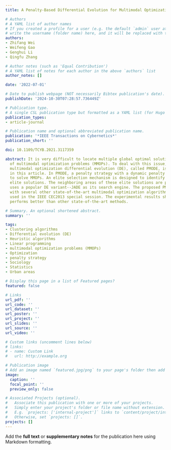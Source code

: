 ```yaml
---
title: A Penalty-Based Differential Evolution for Multimodal Optimization

# Authors
# A YAML list of author names
# If you created a profile for a user (e.g. the default `admin` user at `content/authors/admin/`), 
# write the username (folder name) here, and it will be replaced with their full name and linked to their profile.
authors:
- Zhifang Wei
- Weifeng Gao
- Genghui Li
- Qingfu Zhang

# Author notes (such as 'Equal Contribution')
# A YAML list of notes for each author in the above `authors` list
author_notes: []

date: '2022-07-01'

# Date to publish webpage (NOT necessarily Bibtex publication's date).
publishDate: '2024-10-30T07:28:57.736449Z'

# Publication type.
# A single CSL publication type but formatted as a YAML list (for Hugo requirements).
publication_types:
- article-journal

# Publication name and optional abbreviated publication name.
publication: '*IEEE Transactions on Cybernetics*'
publication_short: ''

doi: 10.1109/TCYB.2021.3117359

abstract: It is very difficult to locate multiple global optimal solutions (GOSs)
  of multimodal optimization problems (MMOPs). To deal with this issue, a penalty-based
  multimodal optimization differential evolution (DE), called PMODE, is developed
  in this article. In PMODE, a penalty strategy with a dynamic penalty radius is constructed
  to solve MMOPs. An elite selection mechanism is designed to identify and select
  elite solutions. The neighboring areas of these elite solutions are penalized. PMODE
  uses a popular DE variant--JADE as its search engine. The proposed PMODE is compared
  with several other state-of-the-art multimodal optimization algorithms on 20 MMOPs
  used in the IEEE CEC2013 special session. The experimental results show that PMODE
  performs better than other state-of-the-art methods.

# Summary. An optional shortened abstract.
summary: ''

tags:
- Clustering algorithms
- Differential evolution (DE)
- Heuristic algorithms
- Linear programming
- multimodal optimization problems (MMOPs)
- Optimization
- penalty strategy
- Sociology
- Statistics
- Urban areas

# Display this page in a list of Featured pages?
featured: false

# Links
url_pdf: ''
url_code: ''
url_dataset: ''
url_poster: ''
url_project: ''
url_slides: ''
url_source: ''
url_video: ''

# Custom links (uncomment lines below)
# links:
# - name: Custom Link
#   url: http://example.org

# Publication image
# Add an image named `featured.jpg/png` to your page's folder then add a caption below.
image:
  caption: ''
  focal_point: ''
  preview_only: false

# Associated Projects (optional).
#   Associate this publication with one or more of your projects.
#   Simply enter your project's folder or file name without extension.
#   E.g. `projects: ['internal-project']` links to `content/project/internal-project/index.md`.
#   Otherwise, set `projects: []`.
projects: []
---
```


Add the **full text** or **supplementary notes** for the publication here using Markdown formatting.
